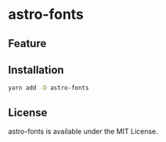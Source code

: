 # astro-fonts

## Feature

## Installation

```bash
yarn add -D astro-fonts
```

## License

astro-fonts is available under the MIT License.

